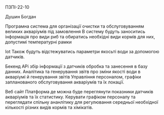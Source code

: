 ПЗПІ-22-10

Душин Богдан

Програмна система для організації очистки та обслуговуванням великих акваріумів під замовлення
В систему будуть заноситись інформація про види риб та обиратись необхідні види кормів для них, допустимі температурні рамки

Iot
Також будуть відстежуватись параметри якосьті води за допомогою датчиків.

Бекенд 
APi збір інформації з датчиків обробка та занесення в базу данних.
Аналітика та генерування звітв про зміни якості води в акваріумі й генерування звітів
Управління персоналом, графіки запланованого обслуговування акваріумів та їх локації.

Веб сайт
Платформа де можна буде переглянути показники датчиків акваріумів та їх статистику. Керувати графіком персоналу та переглядати спільну ананлітику для регулювання середньої необхідної кількості різних видів кормів та хімікатів.

